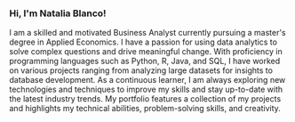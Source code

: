 ### Hi, I'm Natalia Blanco!

I am a skilled and motivated Business Analyst currently pursuing a master's degree in Applied Economics. I have a passion for using data analytics to solve complex questions and drive meaningful change. With proficiency in programming languages such as Python, R, Java, and SQL, I have worked on various projects ranging from analyzing large datasets for insights to database development. As a continuous learner, I am always exploring new technologies and techniques to improve my skills and stay up-to-date with the latest industry trends. My portfolio features a collection of my projects and highlights my technical abilities, problem-solving skills, and creativity.

